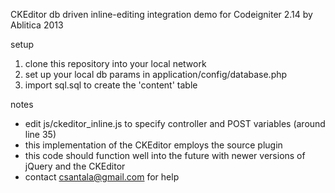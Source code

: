 CKEditor db driven inline-editing integration demo for Codeigniter 2.14 by Ablitica 2013

setup  
1. clone this repository into your local network  
2. set up your local db params in application/config/database.php  
3. import sql.sql to create the 'content' table  

notes
+ edit js/ckeditor_inline.js to specify controller and POST variables (around line 35)
+ this implementation of the CKEditor employs the source plugin
+ this code should function well into the future with newer versions of jQuery and the CKEditor
+ contact csantala@gmail.com for help

